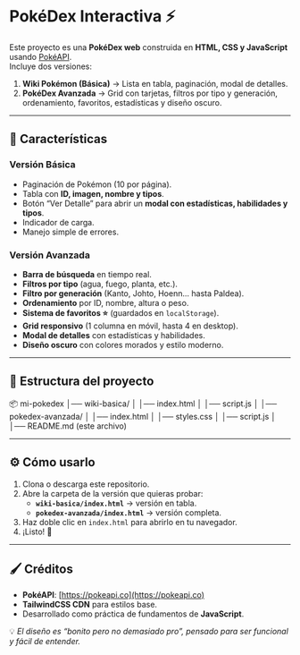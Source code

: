 # PokéDex Interactiva ⚡

Este proyecto es una **PokéDex web** construida en **HTML, CSS y JavaScript** usando [PokéAPI](https://pokeapi.co/).  
Incluye dos versiones:

1. **Wiki Pokémon (Básica)** → Lista en tabla, paginación, modal de detalles.  
2. **PokéDex Avanzada** → Grid con tarjetas, filtros por tipo y generación, ordenamiento, favoritos, estadísticas y diseño oscuro.

---

## 🚀 Características

### Versión Básica
- Paginación de Pokémon (10 por página).
- Tabla con **ID, imagen, nombre y tipos**.
- Botón “Ver Detalle” para abrir un **modal con estadísticas, habilidades y tipos**.
- Indicador de carga.
- Manejo simple de errores.

### Versión Avanzada
- **Barra de búsqueda** en tiempo real.
- **Filtros por tipo** (agua, fuego, planta, etc.).
- **Filtro por generación** (Kanto, Johto, Hoenn... hasta Paldea).
- **Ordenamiento** por ID, nombre, altura o peso.
- **Sistema de favoritos ⭐** (guardados en `localStorage`).
- **Grid responsivo** (1 columna en móvil, hasta 4 en desktop).
- **Modal de detalles** con estadísticas y habilidades.
- **Diseño oscuro** con colores morados y estilo moderno.

---

## 📂 Estructura del proyecto

📦 mi-pokedex
│── wiki-basica/
│ │── index.html
│ │── script.js
│
│── pokedex-avanzada/
│ │── index.html
│ │── styles.css
│ │── script.js
│ │── README.md (este archivo)

---

## ⚙️ Cómo usarlo

1. Clona o descarga este repositorio.  
2. Abre la carpeta de la versión que quieras probar:  
   - **`wiki-basica/index.html`** → versión en tabla.  
   - **`pokedex-avanzada/index.html`** → versión completa.  
3. Haz doble clic en `index.html` para abrirlo en tu navegador.  
4. ¡Listo! 🎉


---

## 🖌️ Créditos

- **PokéAPI**: [https://pokeapi.co](https://pokeapi.co)  
- **TailwindCSS CDN** para estilos base.  
- Desarrollado como práctica de fundamentos de **JavaScript**.  

💡 *El diseño es “bonito pero no demasiado pro”, pensado para ser funcional y fácil de entender.*
